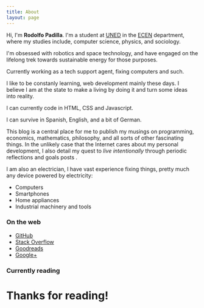 ```yaml
---
title: About
layout: page
---
```


Hi, I'm **Rodolfo Padilla**. I'm a student at
[UNED](http://www.uned.ac.cr/) in the
[ECEN](http://www.uned.ac.cr/ecen/) department, where my studies
include, computer science, physics, and sociology.

I'm obsessed with robotics and space technology, and have engaged on the lifelong trek towards sustainable energy for those purposes. 

Currently working as a tech support agent, fixing computers and such.

I like to be constanly learning, web development mainly these days. I believe I am at the state to make a living by doing it and turn some ideas into reality.

I can currently code in HTML, CSS and Javascript.

I can survive in Spanish, English, and a bit of German.

This blog is a central place for me to publish my musings on programming, economics, mathematics, philosophy, and all
sorts of other fascinating things. In the unlikely case that the Internet cares
about my personal development,  I also detail my quest to *live intentionally*
through  periodic reflections and goals posts .

I am also an electrician, I have vast experience fixing things, pretty much any device powered by electricity: 

* Computers
* Smartphones
* Home appliances 
* Industrial machinery and tools

### On the web

* [GitHub](https://github.com/padillla)
* [Stack Overflow](http://stackoverflow.com/users/2288228/padillla)
* [Goodreads](https://www.goodreads.com/padillla)
* [Google+](https://plus.google.com/113901489533035852987/)

### Currently reading

<!-- Show static HTML/CSS as a placeholder in case js is not enabled - javascript include will override this if things work -->
<style type="text/css" media="screen">
#gr_custom_widget_1402980441 { margin-top: 10px; } 
#gr_custom_widget_1402980441 center { display: none; } 
.gr_custom_header_1402980441 { display: none; border-bottom: 1px solid #CCC; width: 100%; margin: 5px 0 10px; padding-bottom: 5px; line-height: inherit; text-align: center; font-size: 120% } 
.gr_custom_each_container_1402980441 { width: 100%; clear: both; margin-bottom: 15px; overflow: auto; } 
.gr_custom_book_container_1402980441 { /* customize your book covers here */ overflow: hidden; float: left; margin-right: 10px; width: 39px; } 
.gr_custom_author_1402980441 { /* customize your author names here */ font-size: 18px; } 
.gr_custom_tags_1402980441 { /* customize your tags here */ font-size: 16px; color: gray; } 
.gr_custom_rating_1402980441 { /* customize your rating stars here */ display: none; }
center { display: none;}
</style>
<!-- >
<div id="gr_custom_widget_1402978604">
          <div class="gr_custom_container_1402978604">
    <h2 class="gr_custom_header_1402978604">
    <a href="https://www.goodreads.com/review/list/15373400-rodolfo-padilla-ruiz?shelf=currently-reading&amp;utm_medium=api&amp;utm_source=custom_widget" style="text-decoration: none;">Rodolfo's books</a>
    </h2>
      <div class="gr_custom_each_container_1402978604">
          <div class="gr_custom_book_container_1402978604">
            <a href="https://www.goodreads.com/review/show/920633131?utm_medium=api&amp;utm_source=custom_widget" title="Learning Javascript Design Patterns"><img alt="Learning Javascript Design Patterns" border="0" src="https://d.gr-assets.com/books/1344734794s/14289134.jpg" /></a>
          </div>
          <div class="gr_custom_title_1402978604">
            <a href="https://www.goodreads.com/review/show/920633131?utm_medium=api&amp;utm_source=custom_widget">Learning Javascript Design Patterns</a>
          </div>
          <div class="gr_custom_author_1402978604">
            by <a href="https://www.goodreads.com/author/show/4731125.Addy_Osmani">Addy Osmani</a>
          </div>
      </div>
  <br style="clear: both"/>
  <center>
    <a href="https://www.goodreads.com/"><img alt="goodreads.com" src="https://www.goodreads.com/images/widget/widget_logo.gif" style="border:0" /></a>
  </center>
  <noscript>
    Share <a href="https://www.goodreads.com/">book reviews</a> and ratings with Rodolfo, and even join a <a href="https://www.goodreads.com/group">book club</a> on Goodreads.
  </noscript>
  </div>

</div><-->
<script src="https://www.goodreads.com/review/custom_widget/15373400..?cover_position=left&cover_size=small&num_books=5&order=a&shelf=currently-reading&show_author=1&show_cover=1&show_rating=0&show_review=0&show_tags=0&show_title=1&sort=date_added&widget_bg_color=FFFFFF&widget_bg_transparent=&widget_border_width=1&widget_id=1402980441&widget_text_color=000000&widget_title_size=small&widget_width=medium" type="text/javascript" charset="utf-8"></script>
# Thanks for reading!